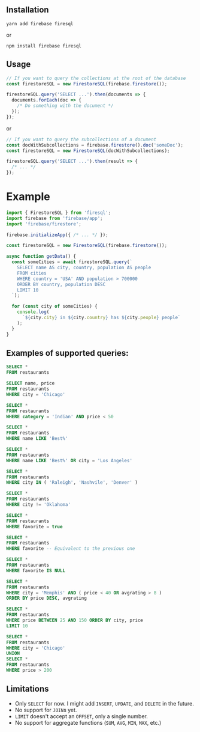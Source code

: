 ## Installation

`yarn add firebase firesql`

or

`npm install firebase firesql`

## Usage

```ts
// If you want to query the collections at the root of the database
const firestoreSQL = new FirestoreSQL(firebase.firestore());

firestoreSQL.query('SELECT ...').then(documents => {
  documents.forEach(doc => {
    /* Do something with the document */
  });
});
```

or

```ts
// If you want to query the subcollections of a document
const docWithSubcollections = firebase.firestore().doc('someDoc');
const firestoreSQL = new FirestoreSQL(docWithSubcollections);

firestoreSQL.query('SELECT ...').then(result => {
  /* ... */
});
```

# Example

```ts
import { FirestoreSQL } from 'firesql';
import firebase from 'firebase/app';
import 'firebase/firestore';

firebase.initializeApp({ /* ... */ });

const firestoreSQL = new FirestoreSQL(firebase.firestore());

async function getData() {
  const someCities = await firestoreSQL.query(`
    SELECT name AS city, country, population AS people
    FROM cities
    WHERE country = 'USA' AND population > 700000
    ORDER BY country, population DESC
    LIMIT 10
  `);

  for (const city of someCities) {
    console.log(
      `${city.city} in ${city.country} has ${city.people} people`
    );
  }
}
```

## Examples of supported queries:

```sql
SELECT *
FROM restaurants
```

```sql
SELECT name, price
FROM restaurants
WHERE city = 'Chicago'
```

```sql
SELECT *
FROM restaurants
WHERE category = 'Indian' AND price < 50
```

```sql
SELECT *
FROM restaurants
WHERE name LIKE 'Best%'
```

```sql
SELECT *
FROM restaurants
WHERE name LIKE 'Best%' OR city = 'Los Angeles'
```

```sql
SELECT *
FROM restaurants
WHERE city IN ( 'Raleigh', 'Nashvile', 'Denver' )
```

```sql
SELECT *
FROM restaurants
WHERE city != 'Oklahoma'
```

```sql
SELECT *
FROM restaurants
WHERE favorite = true
```

```sql
SELECT *
FROM restaurants
WHERE favorite -- Equivalent to the previous one
```

```sql
SELECT *
FROM restaurants
WHERE favorite IS NULL
```

```sql
SELECT *
FROM restaurants
WHERE city = 'Memphis' AND ( price < 40 OR avgrating > 8 )
ORDER BY price DESC, avgrating
```

```sql
SELECT *
FROM restaurants
WHERE price BETWEEN 25 AND 150 ORDER BY city, price
LIMIT 10
```

```sql
SELECT *
FROM restaurants
WHERE city = 'Chicago'
UNION
SELECT *
FROM restaurants
WHERE price > 200
```

## Limitations

- Only `SELECT` for now. I might add `INSERT`, `UPDATE`, and `DELETE` in the future.
- No support for `JOIN`s yet.
- `LIMIT` doesn't accept an `OFFSET`, only a single number.
- No support for aggregate functions (`SUM`, `AVG`, `MIN`, `MAX`, etc.)
